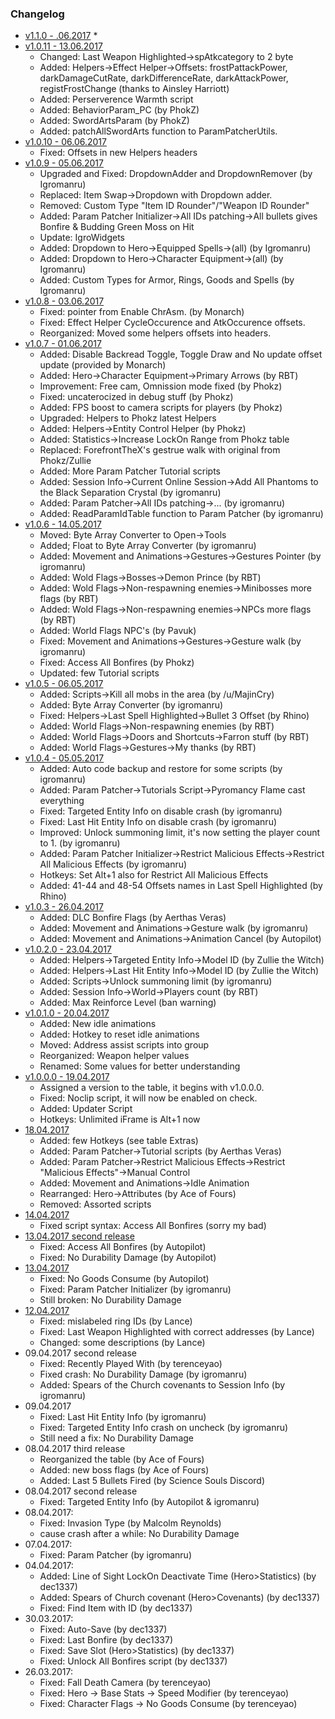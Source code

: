 ### Changelog

* [v1.1.0 - .06.2017]()
  *
* [v1.0.11 - 13.06.2017](https://gitlab.com/igromanru/Dark-Souls-III-tables/uploads/d7421a9c538f91ced982dbe56a269f4c/DS3_Reverse-Souls_v1.0.11.zip)
  * Changed: Last Weapon Highlighted->spAtkcategory to 2 byte
  * Added: Helpers->Effect Helper->Offsets: frostPattackPower, darkDamageCutRate, darkDifferenceRate, darkAttackPower, registFrostChange (thanks to Ainsley Harriott)
  * Added: Perserverence Warmth script
  * Added: BehaviorParam_PC (by PhokZ)
  * Added: SwordArtsParam (by PhokZ)
  * Added: patchAllSwordArts function to ParamPatcherUtils.
* [v1.0.10 - 06.06.2017](https://gitlab.com/igromanru/Dark-Souls-III-tables/uploads/59e5e5b14b846128fb55124d29bbbec9/DS3_Reverse-Souls_v1.0.10.zip)
  * Fixed: Offsets in new Helpers headers
* [v1.0.9 - 05.06.2017](https://gitlab.com/igromanru/Dark-Souls-III-tables/uploads/4610b7453bce567f65809c6e632f6f5e/DS3_Reverse-Souls_v1.0.9.zip)
  * Upgraded and Fixed: DropdownAdder and DropdownRemover (by Igromanru)
  * Replaced: Item Swap->Dropdown with Dropdown adder.
  * Removed: Custom Type "Item ID Rounder"/"Weapon ID Rounder"
  * Added: Param Patcher Initializer->All IDs patching->All bullets gives Bonfire & Budding Green Moss on Hit
  * Update: IgroWidgets
  * Added: Dropdown to Hero->Equipped Spells->(all) (by Igromanru)
  * Added: Dropdown to Hero->Character Equipment->(all) (by Igromanru)
  * Added: Custom Types for Armor, Rings, Goods and Spells (by Igromanru)
* [v1.0.8 - 03.06.2017](https://gitlab.com/igromanru/Dark-Souls-III-tables/uploads/e26069942da2a989be03cca1c31577ee/DS3_Reverse-Souls_v1.0.8.zip)
  * Fixed: pointer from Enable ChrAsm. (by Monarch)
  * Fixed: Effect Helper CycleOccurence and AtkOccurence offsets.
  * Reorganized: Moved some helpers offsets into headers.
* [v1.0.7 - 01.06.2017](https://gitlab.com/igromanru/Dark-Souls-III-tables/uploads/c96ce6025c684328ec0dc69a5936c07b/DS3_Reverse-Souls_v1.0.7.zip)
  * Added: Disable Backread Toggle, Toggle Draw and No update offset update (provided by Monarch)
  * Added: Hero->Character Equipment->Primary Arrows (by RBT)
  * Improvement: Free cam, Omnission mode fixed (by Phokz)
  * Fixed: uncaterocized in debug stuff (by Phokz)
  * Added: FPS boost to camera scripts for players (by Phokz)
  * Upgraded: Helpers to Phokz latest Helpers
  * Added: Helpers->Entity Control Helper (by Phokz)
  * Added: Statistics->Increase LockOn Range from Phokz table
  * Replaced: ForefrontTheX's gestrue walk with original from Phokz/Zullie
  * Added: More Param Patcher Tutorial scripts
  * Added: Session Info->Current Online Session->Add All Phantoms to the Black Separation Crystal (by igromanru)
  * Added: Param Patcher->All IDs patching->... (by igromanru)
  * Added: ReadParamIdTable function to Param Patcher (by igromanru)
* [v1.0.6 - 14.05.2017](https://gitlab.com/igromanru/Dark-Souls-III-tables/uploads/cf661b143f37d899acab0e07da98efef/DS3_Reverse-Souls_v1.0.6.zip)
  * Moved: Byte Array Converter to Open->Tools
  * Added; Float to Byte Array Converter (by igromanru)
  * Added: Movement and Animations->Gestures->Gestures Pointer (by igromanru)
  * Added: Wold Flags->Bosses->Demon Prince (by RBT)
  * Added: Wold Flags->Non-respawning enemies->Minibosses more flags (by RBT)
  * Added: Wold Flags->Non-respawning enemies->NPCs more flags (by RBT)
  * Added: World Flags NPC's (by Pavuk)
  * Fixed: Movement and Animations->Gestures->Gesture walk (by igromanru)
  * Fixed: Access All Bonfires (by Phokz)
  * Updated: few Tutorial scripts
* [v1.0.5 - 06.05.2017](https://gitlab.com/igromanru/Dark-Souls-III-tables/uploads/e703e94d76595e224d703cc9fc3af905/DS3_Reverse-Souls_v1.0.5.zip)
  * Added: Scripts->Kill all mobs in the area (by /u/MajinCry)
  * Added: Byte Array Converter (by igromanru)
  * Fixed: Helpers->Last Spell Highlighted->Bullet 3 Offset (by Rhino)
  * Added: World Flags->Non-respawning enemies (by RBT)
  * Added: World Flags->Doors and Shortcuts->Farron stuff (by RBT)
  * Added: World Flags->Gestures->My thanks (by RBT)
* [v1.0.4 - 05.05.2017](https://gitlab.com/igromanru/Dark-Souls-III-tables/uploads/9e9290ee0d836056f3c393d390bd6b50/DS3_Science-Souls_v1.0.4.zip)
  * Added: Auto code backup and restore for some scripts (by igromanru)
  * Added: Param Patcher->Tutorials Script->Pyromancy Flame cast everything
  * Fixed: Targeted Entity Info on disable crash (by igromanru)
  * Fixed: Last Hit Entity Info on disable crash (by igromanru)
  * Improved: Unlock summoning limit, it's now setting the player count to 1. (by igromanru)
  * Added: Param Patcher Initializer->Restrict Malicious Effects->Restrict All Malicious Effects (by igromanru)
  * Hotkeys: Set Alt+1 also for Restrict All Malicious Effects
  * Added: 41-44 and 48-54 Offsets names in Last Spell Highlighted (by Rhino)
* [v1.0.3 - 26.04.2017](https://mega.nz/#!DYdFHbya!saVVcHXv2hoUjq_wHoFRSnzD0FBD9YZ4Meq7E-E85Tw)
  * Added: DLC Bonfire Flags (by Aerthas Veras)
  * Added: Movement and Animations->Gesture walk (by igromanru)
  * Added: Movement and Animations->Animation Cancel  (by Autopilot)
* [v1.0.2.0 - 23.04.2017](https://mega.nz/#!XRsw2BYR!8tOcLa8-BuGzW51lHgB2_C_svDf6UrDYmt9g62FPd-Y)
  * Added: Helpers->Targeted Entity Info->Model ID (by Zullie the Witch)
  * Added: Helpers->Last Hit Entity Info->Model ID (by Zullie the Witch)
  * Added: Scripts->Unlock summoning limit (by igromanru)
  * Added: Session Info->World->Players count (by RBT)
  * Added: Max Reinforce Level (ban warning)
* [v1.0.1.0 - 20.04.2017](https://mega.nz/#!PFk1kbaD!gO5Njjl8JEDW0da4ZoaYZVHQ97vyh5mC6kfUMu7XUbw)
  * Added: New idle animations
  * Added: Hotkey to reset idle animations
  * Moved: Address assist scripts into group
  * Reorganized: Weapon helper values
  * Renamed: Some values for better understanding
* [v1.0.0.0 - 19.04.2017](https://mega.nz/#!fUkTXJyY!ZG45UAjklUXHHAdD-22qyKDmaxj_PTcQjRwATeLrULQ)
  * Assigned a version to the table, it begins with v1.0.0.0.
  * Fixed: Noclip script, it will now be enabled on check.
  * Added: Updater Script
  * Hotkeys: Unlimited iFrame is Alt+1 now
* [18.04.2017](https://mega.nz/#!mB1RlbQD!nRBEfo0iACZG7Pfs-aHReMIfC_3Rj73-ThcSCOy_PbI)
  * Added: few Hotkeys (see table Extras)
  * Added: Param Patcher->Tutorial scripts (by Aerthas Veras)
  * Added: Param Patcher->Restrict Malicious Effects->Restrict "Malicious Effects"->Manual Control
  * Added: Movement and Animations->Idle Animation
  * Rearranged: Hero->Attributes (by Ace of Fours)
  * Removed: Assorted scripts
* [14.04.2017](https://mega.nz/#!TZUkha6J!A5IkEQMTw2vmhQu6xLTLeG5md4eBzZzU5kOGoTxdvQ8)
  * Fixed script syntax: Access All Bonfires (sorry my bad)
* [13.04.2017 second release](https://mega.nz/#!Xct2hTba!giX6TfKbYDbkvMUXdzZbx38rI24BcHfXogCHQKQpg4M)
  * Fixed: Access All Bonfires (by Autopilot)
  * Fixed: No Durability Damage (by Autopilot)
* [13.04.2017](https://mega.nz/#!nI9klQKI!yjymWUHRKV7wPjZJsRjpgZsWYNOSaVBSW2fGAkLHyDY)
  * Fixed: No Goods Consume (by Autopilot)
  * Fixed: Param Patcher Initializer (by igromanru)
  * Still broken: No Durability Damage
* [12.04.2017](https://mega.nz/#!LA9wlTiK!YAqdxwtoSfZWMn5tc40n0gZoFuq9g9RQWaUqdGJlvig)
  * Fixed: mislabeled ring IDs (by Lance)
  * Fixed: Last Weapon Highlighted with correct addresses (by Lance)
  * Changed: some descriptions (by Lance)
* 09.04.2017 second release
  * Fixed: Recently Played With (by terenceyao)
  * Fixed crash: No Durability Damage (by igromanru)
  * Added: Spears of the Church covenants to Session Info (by igromanru)  
* 09.04.2017
  * Fixed: Last Hit Entity Info (by igromanru)
  * Fixed: Targeted Entity Info crash on uncheck (by igromanru)
  * Still need a fix: No Durability Damage
* 08.04.2017 third release
  * Reorganized the table (by Ace of Fours)
  * Added: new boss flags (by Ace of Fours)
  * Added: Last 5 Bullets Fired (by Science Souls Discord)    
* 08.04.2017 second release
  * Fixed: Targeted Entity Info (by Autopilot & igromanru)
* 08.04.2017:
  * Fixed: Invasion Type (by Malcolm Reynolds)
  * cause crash after a while: No Durability Damage
* 07.04.2017:
  * Fixed: Param Patcher (by igromanru)  
* 04.04.2017:  
  * Added: Line of Sight LockOn Deactivate Time (Hero>Statistics) (by dec1337)
  * Added: Spears of Church covenant (Hero>Covenants) (by dec1337)
  * Fixed: Find Item with ID (by dec1337)
* 30.03.2017:  
  * Fixed: Auto-Save (by dec1337)
  * Fixed: Last Bonfire (by dec1337)
  * Fixed: Save Slot (Hero>Statistics) (by dec1337)
  * Fixed: Unlock All Bonfires script (by dec1337)    
* 26.03.2017:  
  * Fixed: Fall Death Camera (by terenceyao)
  * Fixed: Hero -> Base Stats -> Speed Modifier (by terenceyao)
  * Fixed: Character Flags -> No Goods Consume (by terenceyao)
